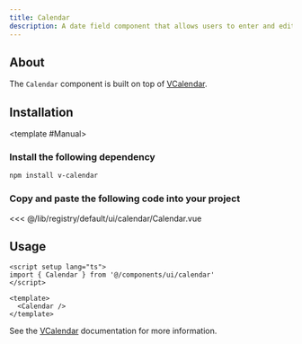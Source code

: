 ```yaml
---
title: Calendar
description: A date field component that allows users to enter and edit date.
---
```



<ComponentPreview name="CalendarDemo"  /> 

## About

The `Calendar` component is built on top of [VCalendar](https://vcalendar.io/getting-started/installation.html).

## Installation

<TabPreview name="CLI">
<template #CLI>

```bash
npx shadcn-vue@latest add calendar
```
</template>

<template #Manual>

<Steps>

### Install the following dependency

```bash
npm install v-calendar
```

### Copy and paste the following code into your project


<<< @/lib/registry/default/ui/calendar/Calendar.vue


</Steps>


</template>
</TabPreview>

## Usage

```vue
<script setup lang="ts">
import { Calendar } from '@/components/ui/calendar'
</script>

<template>
  <Calendar />
</template>
```

See the [VCalendar](https://vcalendar.io/getting-started/installation.html) documentation for more information.

